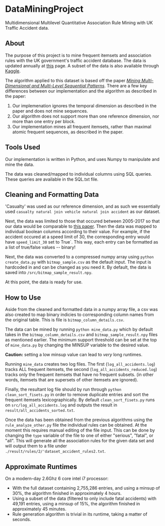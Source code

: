 # DataMiningProject

Multidimensional Multilevel Quantitative Association Rule Mining with UK Traffic Accident data.

## About

The purpose of this project is to mine frequent itemsets and association rules with the UK government's traffic accident database. The data is updated annually at [this](https://data.gov.uk/dataset/cb7ae6f0-4be6-4935-9277-47e5ce24a11f/road-safety-data) page. A subset of the data is also available through [Kaggle](https://www.kaggle.com/silicon99/dft-accident-data).

The algorithm applied to this dataset is based off the paper _[Mining Multi-Dimensional and Multi-Level Sequential
Patterns](https://hal-lirmm.ccsd.cnrs.fr/lirmm-00617320/file/jal_m2sp-2.pdf)_. There are a few key differences between our implementation and the algorithm as described in the paper:

1. Our implemenation ignores the temporal dimension as described in the paper and does not mine sequences.
2. Our algorithm does not support more than one reference dimension, nor more than one entry per block.
3. Our implementation mines all frequent itemsets, rather than maximal atomic frequent sequences, as described in the paper.

## Tools Used

Our implementation is written in Python, and uses Numpy to manipulate and mine the data. 


The data was cleaned/mapped to individual columns using SQL queries. These queries are available in the SQL.txt file.

## Cleaning and Formatting Data

'Casualty' was used as our reference dimension, and as such we essentially used `casualty natural join vehicle natural join accident` as our dataset.

Next, the data was limited to those that occured between 2005-2017 so that our data would be comparable to [this paper](). Then the data was mapped to individual boolean columns according to their value. For example, if the accident occured at a speed limit of 30, the corresponding entry would have `speed_limit_30` set to True`. This way, each entry can be formatted as a list of true/false values -- binary!

Next, the data was converted to a compressed numpy array using `python create_data.py` with `bitmap_sample.csv` as the default input. The input is hardcoded in and can be changed as you need it. By default, the data is saved into `/src/bitmap_sample_result.npy`.

At this point, the data is ready for use.

## How to Use

Aside from the cleaned and formatted data in a numpy array file, a csv was also created to map binary indicies to corresponding column names from the original table. This is file is `bitmap_column_details.csv`.

The data can be mined by running `python mine_data.py` which by default takes in the `bitmap_column_details.csv` and `bitmap_sample_result.npy` files as mentioned earlier. The minimum support threshold can be set at the top of `mine_data.py` by changing the MINSUP variable to the desired value.

  **Caution:** setting a low minsup value can lead to _very_ long runtimes.

Running `mine_data` creates two log files. The first (`log_all_accidents.log`) tracks ALL frequent itemsets, the second (`log_all_accidents_reduced.log`) tracks only the frequent itemsets that have no frequent subsets. (in other words, itemsets that are supersets of other itemsets are ignored).

Finally, the resultant log file should by run through `python clean_sort_fisets.py` in order to remove duplicate entries and sort the frequent itemsets lexicographically. By default `clean_sort_fisets.py` runs on `src/log_all_accidents.log` and outputs the result in `result/all_accidents_sorted.txt`.

Once the data has been obtained from the previous algorithms using the `rule_analyze_other.py` file the individual rules can be obtained.  At the moment this requires manual editing of the file input.  This can be done by changing the `type` variable of the file to one of either "serious", "fatal", or "all".  This will generate all the association rules for the given data set and will output them to a file under `./result/rules/2/'dataset_accident_rules2.txt`.
## Approximate Runtimes

On a modern-day 2.6Ghz 6 core intel i7 processor:
- With the full dataset containing 2,755,286 entries, and using a minsup of 30%, the algorithm finished in approximately 4 hours.
- Using a subset of the data (filtered to only include fatal accidents) with 49,191 entries, using a minsup of 15%, the algorithm finished in approximately 45 minutes.
- Rule generation algorithm is trivial in its runtime, taking a matter of seconds.
